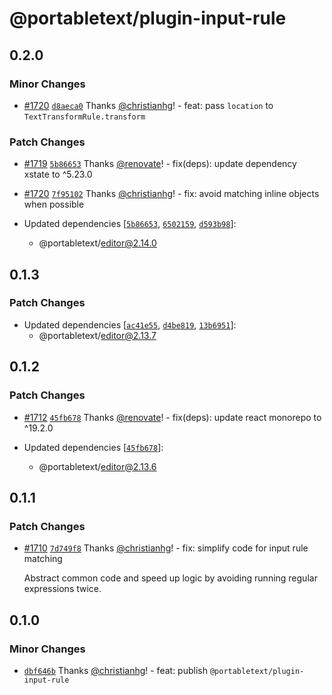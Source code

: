 # @portabletext/plugin-input-rule

## 0.2.0

### Minor Changes

- [#1720](https://github.com/portabletext/editor/pull/1720) [`d8aeca0`](https://github.com/portabletext/editor/commit/d8aeca0bd34bbdfc1520dce6e5ab4d5657f0484b) Thanks [@christianhg](https://github.com/christianhg)! - feat: pass `location` to `TextTransformRule.transform`

### Patch Changes

- [#1719](https://github.com/portabletext/editor/pull/1719) [`5b86653`](https://github.com/portabletext/editor/commit/5b86653e964ff26c3f17c749ef1d6d05972529a9) Thanks [@renovate](https://github.com/apps/renovate)! - fix(deps): update dependency xstate to ^5.23.0

- [#1720](https://github.com/portabletext/editor/pull/1720) [`7f95102`](https://github.com/portabletext/editor/commit/7f9510291fdcba594d5c9362bb21a3bda30f146b) Thanks [@christianhg](https://github.com/christianhg)! - fix: avoid matching inline objects when possible

- Updated dependencies [[`5b86653`](https://github.com/portabletext/editor/commit/5b86653e964ff26c3f17c749ef1d6d05972529a9), [`6502159`](https://github.com/portabletext/editor/commit/650215951a623af22b0d39ebfdaa66f81dcac27c), [`d593b98`](https://github.com/portabletext/editor/commit/d593b98ea62f54b879fbdb42e91a01d47c2aeb76)]:
  - @portabletext/editor@2.14.0

## 0.1.3

### Patch Changes

- Updated dependencies [[`ac41e55`](https://github.com/portabletext/editor/commit/ac41e556340cb604f9bc5533241869a69ffd53af), [`d4be819`](https://github.com/portabletext/editor/commit/d4be819bf47d3e352d767d0a62964605591b22bc), [`13b6951`](https://github.com/portabletext/editor/commit/13b6951bd126c4be2be96eee399f42ac70aa70b3)]:
  - @portabletext/editor@2.13.7

## 0.1.2

### Patch Changes

- [#1712](https://github.com/portabletext/editor/pull/1712) [`45fb678`](https://github.com/portabletext/editor/commit/45fb67805609171a69d81be643f08f0ac59c71da) Thanks [@renovate](https://github.com/apps/renovate)! - fix(deps): update react monorepo to ^19.2.0

- Updated dependencies [[`45fb678`](https://github.com/portabletext/editor/commit/45fb67805609171a69d81be643f08f0ac59c71da)]:
  - @portabletext/editor@2.13.6

## 0.1.1

### Patch Changes

- [#1710](https://github.com/portabletext/editor/pull/1710) [`7d749f8`](https://github.com/portabletext/editor/commit/7d749f897a3b6453a91a6d5caa2be934f08293ec) Thanks [@christianhg](https://github.com/christianhg)! - fix: simplify code for input rule matching

  Abstract common code and speed up logic by avoiding running regular expressions twice.

## 0.1.0

### Minor Changes

- [`dbf646b`](https://github.com/portabletext/editor/commit/dbf646b387c5f412793926d8f7c4fecc04a18ec6) Thanks [@christianhg](https://github.com/christianhg)! - feat: publish `@portabletext/plugin-input-rule`
